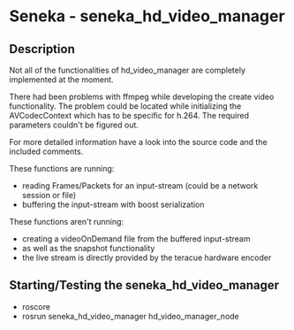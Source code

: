 Seneka - seneka_hd_video_manager
======

## Description
Not all of the functionalities of hd_video_manager are completely implemented at the moment.

There had been problems with ffmpeg while developing the create video functionality. The problem could be located while initializing the AVCodecContext which has to be specific for h.264. The required parameters couldn't be figured out.

For more detailed information have a look into the source code and the included comments.

These functions are running:
 - reading Frames/Packets for an input-stream (could be a network session or file)
 - buffering the input-stream with boost serialization

These functions aren't running:
 - creating a videoOnDemand file from the buffered input-stream
 - as well as the snapshot functionality
 - the live stream is directly provided by the teracue hardware encoder

## Starting/Testing the seneka_hd_video_manager

- roscore
- rosrun seneka_hd_video_manager hd_video_manager_node <videoFile or url-of-hardware-encoder>

